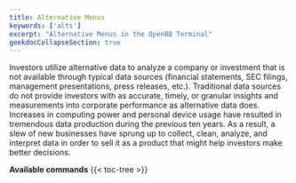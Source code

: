 ```yaml
---
title: Alternative Menus
keywords: ['alts']
excerpt: "Alternative Menus in the OpenBB Terminal"
geekdocCollapseSection: true
---
```


Investors utilize alternative data to analyze a company or investment that is not available through typical data sources (financial statements, SEC filings, management presentations, press releases, etc.). Traditional data sources do not provide investors with as accurate, timely, or granular insights and measurements into corporate performance as alternative data does. Increases in computing power and personal device usage have resulted in tremendous data production during the previous ten years. As a result, a slew of new businesses have sprung up to collect, clean, analyze, and interpret data in order to sell it as a product that might help investors make better decisions.

**Available commands**
{{< toc-tree >}}
